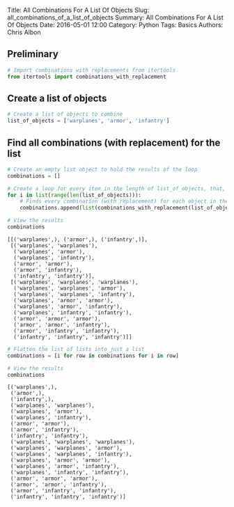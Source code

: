 Title: All Combinations For A List Of Objects
Slug: all_combinations_of_a_list_of_objects
Summary: All Combinations For A List Of Objects
Date: 2016-05-01 12:00
Category: Python
Tags: Basics
Authors: Chris Albon



## Preliminary


```python
# Import combinations with replacements from itertools
from itertools import combinations_with_replacement
```

## Create a list of objects


```python
# Create a list of objects to combine
list_of_objects = ['warplanes', 'armor', 'infantry']
```

## Find all combinations (with replacement) for the list


```python
# Create an empty list object to hold the results of the loop
combinations = []

# Create a loop for every item in the length of list_of_objects, that,
for i in list(range(len(list_of_objects))):
    # Finds every combination (with replacement) for each object in the list
    combinations.append(list(combinations_with_replacement(list_of_objects, i+1)))

# View the results
combinations
```




    [[('warplanes',), ('armor',), ('infantry',)],
     [('warplanes', 'warplanes'),
      ('warplanes', 'armor'),
      ('warplanes', 'infantry'),
      ('armor', 'armor'),
      ('armor', 'infantry'),
      ('infantry', 'infantry')],
     [('warplanes', 'warplanes', 'warplanes'),
      ('warplanes', 'warplanes', 'armor'),
      ('warplanes', 'warplanes', 'infantry'),
      ('warplanes', 'armor', 'armor'),
      ('warplanes', 'armor', 'infantry'),
      ('warplanes', 'infantry', 'infantry'),
      ('armor', 'armor', 'armor'),
      ('armor', 'armor', 'infantry'),
      ('armor', 'infantry', 'infantry'),
      ('infantry', 'infantry', 'infantry')]]




```python
# Flatten the list of lists into just a list
combinations = [i for row in combinations for i in row]

# View the results
combinations
```




    [('warplanes',),
     ('armor',),
     ('infantry',),
     ('warplanes', 'warplanes'),
     ('warplanes', 'armor'),
     ('warplanes', 'infantry'),
     ('armor', 'armor'),
     ('armor', 'infantry'),
     ('infantry', 'infantry'),
     ('warplanes', 'warplanes', 'warplanes'),
     ('warplanes', 'warplanes', 'armor'),
     ('warplanes', 'warplanes', 'infantry'),
     ('warplanes', 'armor', 'armor'),
     ('warplanes', 'armor', 'infantry'),
     ('warplanes', 'infantry', 'infantry'),
     ('armor', 'armor', 'armor'),
     ('armor', 'armor', 'infantry'),
     ('armor', 'infantry', 'infantry'),
     ('infantry', 'infantry', 'infantry')]
